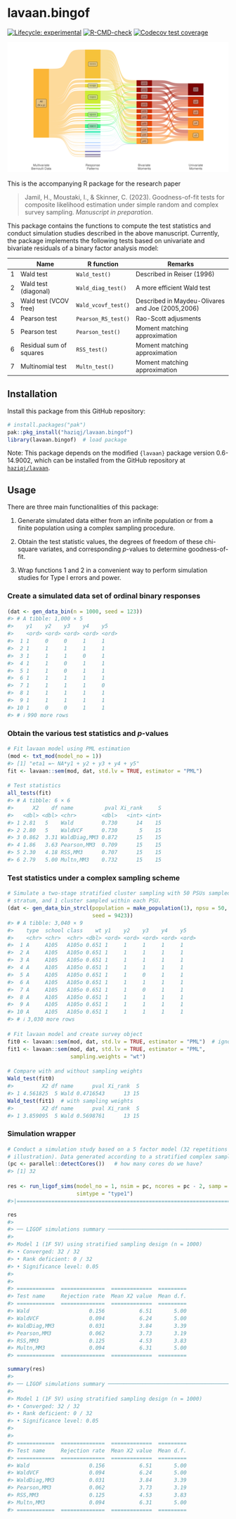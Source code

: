
<!-- README.md is generated from README.Rmd. Please edit that file -->

# lavaan.bingof

<!-- badges: start -->

[![Lifecycle:
experimental](https://img.shields.io/badge/lifecycle-experimental-orange.svg)](https://lifecycle.r-lib.org/articles/stages.html#experimental)
[![R-CMD-check](https://github.com/haziqj/lavaan.bingof/actions/workflows/R-CMD-check.yaml/badge.svg)](https://github.com/haziqj/lavaan.bingof/actions/workflows/R-CMD-check.yaml)
[![Codecov test
coverage](https://codecov.io/gh/haziqj/lavaan.bingof/branch/main/graph/badge.svg)](https://app.codecov.io/gh/haziqj/lavaan.bingof?branch=main)
<!-- badges: end -->

<!-- https://github.com/r-lib/pkgdown/issues/133 -->

![](https://raw.githubusercontent.com/haziqj/lavaan.bingof/main/data-raw/mult_bern_data.png)

This is the accompanying R package for the research paper

> Jamil, H., Moustaki, I., & Skinner, C. (2023). Goodness-of-fit tests
> for composite likelihood estimation under simple random and complex
> survey sampling. *Manuscript in preparation*.

This package contains the functions to compute the test statistics and
conduct simulation studies described in the above manuscript. Currently,
the package implements the following tests based on univariate and
bivariate residuals of a binary factor analysis model:

|     | Name                    | R function          | Remarks                                          |
|-----|-------------------------|---------------------|--------------------------------------------------|
| 1   | Wald test               | `Wald_test()`       | Described in Reiser (1996)                       |
| 2   | Wald test (diagonal)    | `Wald_diag_test()`  | A more efficient Wald test                       |
| 3   | Wald test (VCOV free)   | `Wald_vcovf_test()` | Described in Maydeu-Olivares and Joe (2005,2006) |
| 4   | Pearson test            | `Pearson_RS_test()` | Rao-Scott adjusments                             |
| 5   | Pearson test            | `Pearson_test()`    | Moment matching approximation                    |
| 6   | Residual sum of squares | `RSS_test()`        | Moment matching approximation                    |
| 7   | Multinomial test        | `Multn_test()`      | Moment matching approximation                    |

## Installation

Install this package from this GitHub repository:

``` r
# install.packages("pak") 
pak::pkg_install("haziqj/lavaan.bingof")
library(lavaan.bingof)  # load package
```

Note: This package depends on the modified `{lavaan}` package version
0.6-14.9002, which can be installed from the GitHub repository at
[`haziqj/lavaan`](https://github.com/haziqj/lavaan).

## Usage

There are three main functionalities of this package:

1.  Generate simulated data either from an infinite population or from a
    finite population using a complex sampling procedure.

2.  Obtain the test statistic values, the degrees of freedom of these
    chi-square variates, and corresponding $p$-values to determine
    goodness-of-fit.

3.  Wrap functions 1 and 2 in a convenient way to perform simulation
    studies for Type I errors and power.

### Create a simulated data set of ordinal binary responses

``` r
(dat <- gen_data_bin(n = 1000, seed = 123))
#> # A tibble: 1,000 × 5
#>    y1    y2    y3    y4    y5   
#>    <ord> <ord> <ord> <ord> <ord>
#>  1 1     0     0     1     1    
#>  2 1     1     1     1     1    
#>  3 1     1     1     0     1    
#>  4 1     1     0     1     1    
#>  5 1     1     0     1     1    
#>  6 1     1     1     1     1    
#>  7 1     1     1     1     0    
#>  8 1     1     1     1     1    
#>  9 1     1     1     1     1    
#> 10 1     0     0     1     1    
#> # ℹ 990 more rows
```

### Obtain the various test statistics and $p$-values

``` r
# Fit lavaan model using PML estimation
(mod <- txt_mod(model_no = 1))
#> [1] "eta1 =~ NA*y1 + y2 + y3 + y4 + y5"
fit <- lavaan::sem(mod, dat, std.lv = TRUE, estimator = "PML")

# Test statistics
all_tests(fit)
#> # A tibble: 6 × 6
#>      X2    df name          pval Xi_rank     S
#>   <dbl> <dbl> <chr>        <dbl>   <int> <int>
#> 1 2.81   5    Wald         0.730      14    15
#> 2 2.80   5    WaldVCF      0.730       5    15
#> 3 0.862  3.31 WaldDiag,MM3 0.872      15    15
#> 4 1.86   3.63 Pearson,MM3  0.709      15    15
#> 5 2.30   4.18 RSS,MM3      0.707      15    15
#> 6 2.79   5.00 Multn,MM3    0.732      15    15
```

### Test statistics under a complex sampling scheme

``` r
# Simulate a two-stage stratified cluster sampling with 50 PSUs sampled per
# stratum, and 1 cluster sampled within each PSU.
(dat <- gen_data_bin_strcl(population = make_population(1), npsu = 50, 
                           seed = 9423))
#> # A tibble: 3,040 × 9
#>    type  school class    wt y1    y2    y3    y4    y5   
#>    <chr> <chr>  <chr> <dbl> <ord> <ord> <ord> <ord> <ord>
#>  1 A     A105   A105o 0.651 1     1     1     1     1    
#>  2 A     A105   A105o 0.651 1     1     1     1     1    
#>  3 A     A105   A105o 0.651 1     1     1     1     1    
#>  4 A     A105   A105o 0.651 1     1     1     1     1    
#>  5 A     A105   A105o 0.651 1     1     0     1     1    
#>  6 A     A105   A105o 0.651 1     1     1     1     1    
#>  7 A     A105   A105o 0.651 1     1     0     1     1    
#>  8 A     A105   A105o 0.651 1     1     1     1     1    
#>  9 A     A105   A105o 0.651 1     1     1     1     1    
#> 10 A     A105   A105o 0.651 1     1     1     1     1    
#> # ℹ 3,030 more rows

# Fit lavaan model and create survey object
fit0 <- lavaan::sem(mod, dat, std.lv = TRUE, estimator = "PML")  # ignore wt
fit1 <- lavaan::sem(mod, dat, std.lv = TRUE, estimator = "PML",
                    sampling.weights = "wt")

# Compare with and without sampling weights
Wald_test(fit0)
#>         X2 df name      pval Xi_rank  S
#> 1 4.561825  5 Wald 0.4716543      13 15
Wald_test(fit1)  # with sampling weights
#>         X2 df name      pval Xi_rank  S
#> 1 3.859095  5 Wald 0.5698761      13 15
```

### Simulation wrapper

``` r
# Conduct a simulation study based on a 5 factor model (32 repetitions only for
# illustration). Data generated according to a stratified complex sample.
(pc <- parallel::detectCores())   # how many cores do we have?
#> [1] 32

res <- run_ligof_sims(model_no = 1, nsim = pc, ncores = pc - 2, samp = "strat",
                      simtype = "type1")
#>|======================================================================| 100%
```

<!-- #>|======================================================================| 100% -->

``` r
res
#> 
#> ── LIGOF simulations summary ───────────────────────────────────────────────────
#> 
#> Model 1 (1F 5V) using stratified sampling design (n = 1000)
#> • Converged: 32 / 32
#> • Rank deficient: 0 / 32
#> • Significance level: 0.05
#> 
#> 
#> ============  ==============  =============  =========
#> Test name     Rejection rate  Mean X2 value  Mean d.f.
#> ============  ==============  =============  =========
#> Wald                   0.156           6.51       5.00
#> WaldVCF                0.094           6.24       5.00
#> WaldDiag,MM3           0.031           3.84       3.39
#> Pearson,MM3            0.062           3.73       3.19
#> RSS,MM3                0.125           4.53       3.83
#> Multn,MM3              0.094           6.31       5.00
#> ============  ==============  =============  =========
```

``` r
summary(res)
#> 
#> ── LIGOF simulations summary ───────────────────────────────────────────────────
#> 
#> Model 1 (1F 5V) using stratified sampling design (n = 1000)
#> • Converged: 32 / 32
#> • Rank deficient: 0 / 32
#> • Significance level: 0.05
#> 
#> 
#> ============  ==============  =============  =========
#> Test name     Rejection rate  Mean X2 value  Mean d.f.
#> ============  ==============  =============  =========
#> Wald                   0.156           6.51       5.00
#> WaldVCF                0.094           6.24       5.00
#> WaldDiag,MM3           0.031           3.84       3.39
#> Pearson,MM3            0.062           3.73       3.19
#> RSS,MM3                0.125           4.53       3.83
#> Multn,MM3              0.094           6.31       5.00
#> ============  ==============  =============  =========
```
